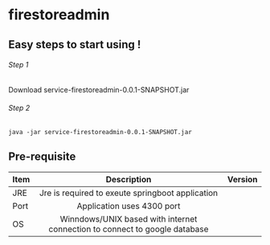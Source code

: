 # firestoreadmin
 
## Easy steps to start using !
###### Step 1
Download  service-firestoreadmin-0.0.1-SNAPSHOT.jar

###### Step 2
```
java -jar service-firestoreadmin-0.0.1-SNAPSHOT.jar
```
## Pre-requisite 
| Item        | Description          | Version  |
| ------------- |:-------------:| -----:|
| JRE     | Jre is required to exeute springboot application |   |
| Port      | Application uses 4300 port      |     |
| OS | Winndows/UNIX based with internet connection to connect to google database      |     |
